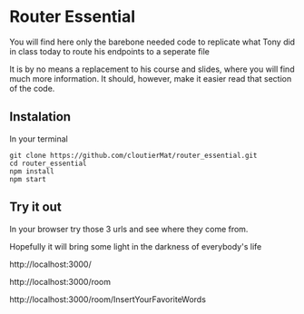 # Router Essential

You will find here only the barebone needed code to replicate what Tony did in class today to route his endpoints to a seperate file

It is by no means a replacement to his course and slides, where you will find much more information. 
It should, however, make it easier read that section of the code.

## Instalation
In your terminal
```
git clone https://github.com/cloutierMat/router_essential.git
cd router_essential
npm install
npm start
```

## Try it out
In your browser try those 3 urls and see where they come from.

Hopefully it will bring some light in the darkness of everybody's life

http://localhost:3000/

http://localhost:3000/room

http://localhost:3000/room/InsertYourFavoriteWords
